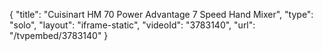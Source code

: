 {
    "title": "Cuisinart HM 70 Power Advantage 7 Speed Hand Mixer",
    "type": "solo",
    "layout": "iframe-static",
    "videoId": "3783140",
    "url": "\/tvpembed\/3783140"
}